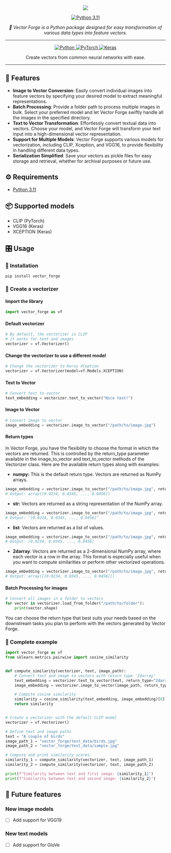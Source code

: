 <p align="center">
  <img src="https://azbxuwxwcm.cloudimg.io/v7/vector-forge.s3.eu-central-1.amazonaws.com/assets/vector-forge-logo.png?w=80">
</p>
<p align="center">
  <a href="https://www.python.org/downloads/release/python-3110/" target="_blank">
      <img src="https://img.shields.io/badge/Python-3.11-blue?logo=python" alt="Python 3.11">
  </a>
</p>
<p align="center">
  <i>🐍 Vector Forge is a Python package designed for easy transformation of various data types into feature vectors.</i>
</p>

---

<p align="center">
  <a href="https://www.python.org/">
      <img src="https://img.shields.io/badge/python-3670A0?style=for-the-badge&logo=python&logoColor=ffdd54"
      alt="Python">
  </a>
  <a href="https://pytorch.org/">
      <img src="https://img.shields.io/badge/PyTorch-orange.svg?&style=for-the-badge&logo=pytorch&logoColor=white" alt="PyTorch"/>
  </a>
  <a href="https://keras.io/">
      <img src="https://img.shields.io/badge/Keras-005571?style=for-the-badge&logo=keras" alt="Keras">
  </a>
</p>

<p align="center"> Create vectors from common neural networks with ease.</p>

---

## 🧩 Features

- **Image to Vector Conversion**: Easily convert individual images into feature vectors by specifying your desired model
  to extract meaningful representations.
- **Batch Processing**: Provide a folder path to process multiple images in bulk. Select your preferred model and let
  Vector Forge swiftly handle all the images in the specified directory.
- **Text to Vector Transformation**: Effortlessly convert textual data into vectors. Choose your model, and Vector Forge
  will transform your text input into a high-dimensional vector representation.
- **Support for Multiple Models**: Vector Forge supports various models for vectorization, including CLIP, Xception, and
  VGG16, to provide flexibility in handling different data types.
- **Serialization Simplified**: Save your vectors as pickle files for easy storage and retrieval, whether for archival
  purposes or future use.

## ⚙️ Requirements

- [Python 3.11](https://www.python.org/downloads/release/python-3114/)

## 📦 Supported models
- CLIP (PyTorch)
- VGG16 (Keras)
- XCEPTION (Keras)

## 🎛️ Usage

### 🔧 Installation

```shell
pip install vector_forge
```

### 🔌 Create a vectorizer

#### Import the library

```python
import vector_forge as vf
```

#### Default vectorizer

```python
# By default, the vectorizer is CLIP
# it works for text and images
vectorizer = vf.Vectorizer()  
```

#### Change the vectorizer to use a different model

```python
# Change the vectorizer to Keras XCeption
vectorizer = vf.Vectorizer(model=vf.Models.XCEPTION)
```

#### Text to Vector

```python
# Convert text to vector
text_embedding = vectorizer.text_to_vector("Nice text!")
```

#### Image to Vector

```python
# Convert image to vector
image_embedding = vectorizer.image_to_vector("/path/to/image.jpg")
```

#### Return types
In Vector Forge, you have the flexibility to choose the format in which the vectors are returned. This is controlled by the return_type parameter available in the image_to_vector and text_to_vector methods of the Vectorizer class. Here are the available return types along with examples:
- **numpy:** This is the default return type. Vectors are returned as NumPy arrays.
```python
image_embedding = vectorizer.image_to_vector("/path/to/image.jpg", return_type="numpy")
# Output: array([0.0234, 0.0345, ..., 0.0456])
```

- **str:** Vectors are returned as a string representation of the NumPy array.
```python
image_embedding = vectorizer.image_to_vector("/path/to/image.jpg", return_type="str")
# Output: "[0.0234, 0.0345, ..., 0.0456]"
```

- **list**: Vectors are returned as a list of values.
```python
image_embedding = vectorizer.image_to_vector("/path/to/image.jpg", return_type="list")
# Output: [0.0234, 0.0345, ..., 0.0456]
```

- **2darray**: Vectors are returned as a 2-dimensional NumPy array, where each vector is a row in the array. This format is especially useful when you want to compute similarities or perform other vectorized operations.
```python
image_embedding = vectorizer.image_to_vector("/path/to/image.jpg", return_type="2darray")
# Output: array([[0.0234, 0.0345, ..., 0.0456]])
```

#### Batch Processing for images

```python
# Convert all images in a folder to vectors
for vector in vectorizer.load_from_folder("/path/to/folder"):
    print(vector.shape)
```

You can choose the return type that best suits your needs based on the downstream tasks you plan to perform with the vectors generated by Vector Forge.

### 🧪 Complete example

```python
import vector_forge as vf
from sklearn.metrics.pairwise import cosine_similarity


def compute_similarity(vectorizer, text, image_path):
    # Convert text and image to vectors with return type '2darray'
    text_embedding = vectorizer.text_to_vector(text, return_type="2darray")
    image_embedding = vectorizer.image_to_vector(image_path, return_type="2darray")

    # Compute cosine similarity
    similarity = cosine_similarity(text_embedding, image_embedding)[0][0]
    return similarity


# Create a vectorizer with the default CLIP model
vectorizer = vf.Vectorizer()

# Define text and image paths
text = "A couple of birds"
image_path_1 = "vector_forge/test_data/birds.jpg"
image_path_2 = "vector_forge/test_data/sample.jpg"

# Compute and print similarity scores
similarity_1 = compute_similarity(vectorizer, text, image_path_1)
similarity_2 = compute_similarity(vectorizer, text, image_path_2)

print(f"Similarity between text and first image: {similarity_1}")
print(f"Similarity between text and second image: {similarity_2}")
```

## 🔮 Future features

### New image models

- [ ] Add support for VGG19

### New text models

- [ ] Add support for GloVe

